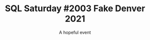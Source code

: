---
layout: event
title: "SQL Saturday #2003 Fake Denver 2021"
subtitle: "A hopeful event"
tags: [Denver, Colorado, USA, virtual]
comments: false
data: SQLSat2003
---